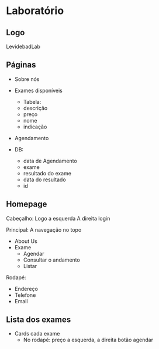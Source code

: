 # Laboratório

## Logo

LevidebadLab

## Páginas

-   Sobre nós
-   Exames disponíveis
    -   Tabela:
    -   descrição
    -   preço
    -   nome
    -   indicação
-   Agendamento

-   DB:
    -   data de Agendamento
    -   exame
    -   resultado do exame
    -   data do resultado
    -   id

## Homepage

Cabeçalho:
Logo a esquerda
A direita login

Principal:
A navegação no topo

-   About Us
-   Exame
    -   Agendar
    -   Consultar o andamento
    -   Listar

Rodapé:

-   Endereço
-   Telefone
-   Email

## Lista dos exames

-   Cards cada exame
    -   No rodapé: preço a esquerda, a direita botão agendar
